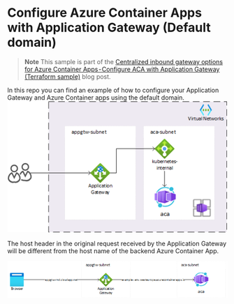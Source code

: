 # Configure Azure Container Apps with Application Gateway (Default domain)

> **Note**
> This sample is part of the [Centralized inbound gateway options for Azure Container Apps - Configure ACA with Application Gateway (Terraform sample)](https://medium.com/@gjoshevski/centralized-inbound-gateway-options-for-azure-container-apps-configure-aca-with-application) blog post.

In this repo you can find an example of how to configure your Application Gateway and Azure Container apps using the default domain. 
![img](img/ACA-APPGTW.png)

The host header in the original request received by the Application Gateway will be different from the host name of the backend Azure Container App.

![img](img/ACA-APPGTW-default-domain.png)